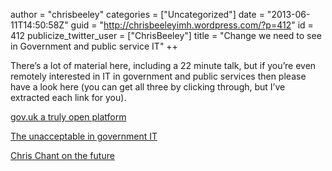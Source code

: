 author = "chrisbeeley"
categories = ["Uncategorized"]
date = "2013-06-11T14:50:58Z"
guid = "http://chrisbeeleyimh.wordpress.com/?p=412"
id = 412
publicize_twitter_user = ["ChrisBeeley"]
title = "Change we need to see in Government and public service IT"
++ 

There’s a lot of material here, including a 22 minute talk, but if you’re even remotely interested in IT in government and public services then please have a look here (you can get all three by clicking through, but I’ve extracted each link for you).

[gov.uk a truly open platform](http://digital.cabinetoffice.gov.uk/2012/02/02/gov-uk-truly-open-platform/)

[The unacceptable in government IT](http://digital.cabinetoffice.gov.uk/2011/11/02/the-unacceptable/)

[Chris Chant on the future](http://digital.cabinetoffice.gov.uk/2011/10/25/listen-to-chris-chant-talking-about-g-cloud/)